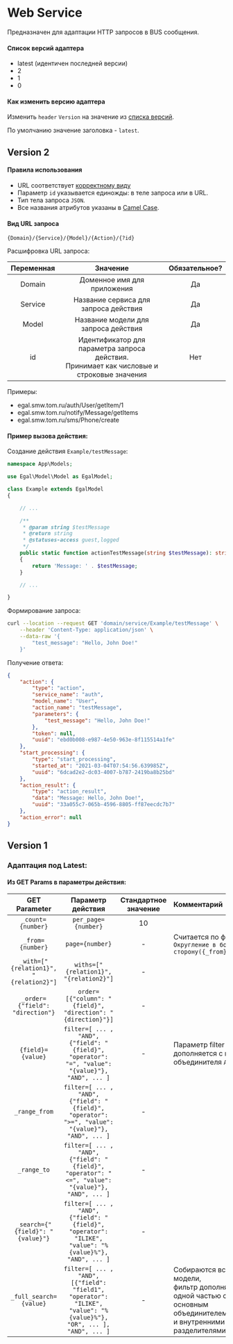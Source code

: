 # Web Service

Предназначен для адаптации HTTP запросов в BUS сообщения.

#### Список версий адаптера

* latest (идентичен последней версии)
* 2
* 1
* 0

#### Как изменить версию адаптера

Изменить `header` `Version` на значение из [списка версий](#Список-версий-адаптера).

По умолчанию значение заголовка - `latest`.

## Version 2

#### Правила использования

* URL соответствует [корректному виду](#Вид-url-запроса)
* Параметр `id` указывается единожды: в теле запроса или в URL.
* Тип тела запроса `JSON`.
* Все названия атрибутов указаны в
  [Camel Case](https://ru.wikipedia.org/wiki/CamelCase).

#### Вид URL запроса

```
{Domain}/{Service}/{Model}/{Action}/{?id}
```

Расшифровка URL запроса:

| Переменная |                                                           Значение                                                            | Обязательное? |
|:----------:|:-----------------------------------------------------------------------------------------------------------------------------:|:-------------:|
|   Domain   |                                          Доменное имя для приложения                                          |      Да       |
|  Service   |                                       Название сервиса для запроса действия                                        |      Да       |
|   Model    |                                        Название модели для запроса действия                                         |      Да       |
|     id     | Идентификатор для параметра запроса действия.<br>Принимает как числовые и строковые значения |      Нет      |

Примеры:
* egal.smw.tom.ru/auth/User/getItem/1
* egal.smw.tom.ru/notify/Message/getItems
* egal.smw.tom.ru/sms/Phone/create

#### Пример вызова действия:

Создание действия `Example/testMessage`:

```php
namespace App\Models;

use Egal\Model\Model as EgalModel;

class Example extends EgalModel
{

    // ...

    /**
     * @param string $testMessage
     * @return string
     * @statuses-access guest,logged
     */
    public static function actionTestMessage(string $testMessage): string
    {
        return 'Message: ' . $testMessage;
    }

    // ...

}
```

Формирование запроса:

```bash
curl --location --request GET 'domain/service/Example/testMessage' \
    --header 'Content-Type: application/json' \
    --data-raw '{
        "test_message": "Hello, John Doe!"
    }'
```

Получение ответа:

```json
{
    "action": {
        "type": "action",
        "service_name": "auth",
        "model_name": "User",
        "action_name": "testMessage",
        "parameters": {
            "test_message": "Hello, John Doe!"
        },
        "token": null,
        "uuid": "ebd0b008-e987-4e50-963e-8f115514a1fe"
    },
    "start_processing": {
        "type": "start_processing",
        "started_at": "2021-03-04T07:54:56.639985Z",
        "uuid": "6dcad2e2-dc03-4007-b787-2419ba8b25bd"
    },
    "action_result": {
        "type": "action_result",
        "data": "Message: Hello, John Doe!",
        "uuid": "33a055c7-065b-4596-8805-ff87eecdc7b7"
    },
    "action_error": null
}
```

## Version 1

### Адаптация под Latest:

#### Из GET Params в параметры действия:

|             GET Parameter              |                                                 Параметр действия                                                  | Стандартное значение | Комментарий                                                                                                                                     |
|:--------------------------------------:|:------------------------------------------------------------------------------------------------------------------:|:--------------------:|:------------------------------------------------------------------------------------------------------------------------------------------------|
|           `_count={number}`            |                                                `per_page={number}`                                                 |          10          |                                                                                                                                                 |
|            `_from={number}`            |                                                  `page={number}`                                                   |          -           | Считается по формуле:<br>`Округление в большую сторону({_from}/(_count))`                                                         |
| `_with=["{relation1}", "{relation2}"]` |                                       `withs=["{relation1}", "{relation2}"]`                                       |          -           |                                                                                                                                                 |
|    `_order={"field": "direction"}`     |                            `order=[{"column": "{field}", "direction": "{direction}"}]`                             |          -           |                                                                                                                                                 |
|           `{field}={value}`            |          `filter=[ ... , "AND", {"field": "{field}", "operator": "=", "value": "{value}"}, "AND", ... ]`           |          -           | Параметр filter дополняется с помощью объединителя `AND`.                                                                                       |
|             `_range_from`              |          `filter=[ ... , "AND", {"field": "{field}", "operator": ">=", "value": "{value}"}, "AND", ... ]`          |          -           |                                                                                                                                                 |
|              `_range_to`               |          `filter=[ ... , "AND", {"field": "{field}", "operator": "<=", "value": "{value}"}, "AND", ... ]`          |          -           |                                                                                                                                                 |
|    `_search={"{field}": "{value}"}`    |       `filter=[ ... , "AND", {"field": "{field}", "operator": "ILIKE", "value": "%{value}%"}, "AND", ... ]`        |          -           |                                                                                                                                                 |
|         `_full_search={value}`         | `filter=[ ... , "AND", [{"field": "field1", "operator": "ILIKE", "value": "%{value}%"}, "OR", ... ], "AND", ... ]` |          -           | Собираются все поля модели,<br>фильтр дополняется одной частью с основным объединителем `AND`<br>и внутренними разделителями `OR` |

